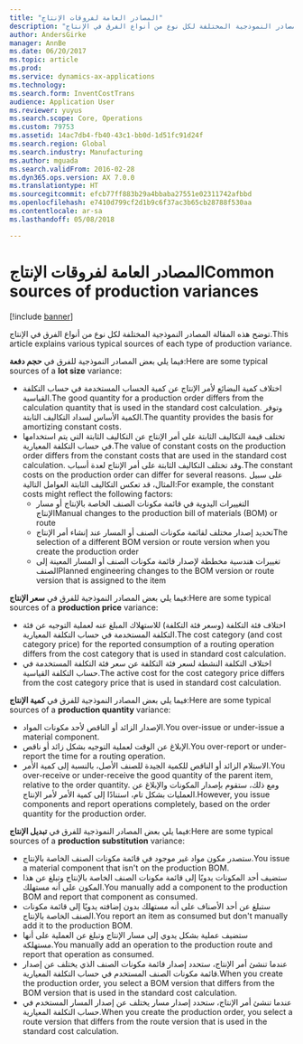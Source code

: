 ```yaml
---
title: "المصادر العامة لفروقات الإنتاج"
description: "توضح هذه المقالة المصادر النموذجية المختلفة لكل نوع من أنواع الفرق في الإنتاج."
author: AndersGirke
manager: AnnBe
ms.date: 06/20/2017
ms.topic: article
ms.prod: 
ms.service: dynamics-ax-applications
ms.technology: 
ms.search.form: InventCostTrans
audience: Application User
ms.reviewer: yuyus
ms.search.scope: Core, Operations
ms.custom: 79753
ms.assetid: 14ac7db4-fb40-43c1-bb0d-1d51fc91d24f
ms.search.region: Global
ms.search.industry: Manufacturing
ms.author: mguada
ms.search.validFrom: 2016-02-28
ms.dyn365.ops.version: AX 7.0.0
ms.translationtype: HT
ms.sourcegitcommit: efcb77ff883b29a4bbaba27551e02311742afbbd
ms.openlocfilehash: e7410d799cf2d1b9c6f37ac3b65cb28788f530aa
ms.contentlocale: ar-sa
ms.lasthandoff: 05/08/2018

---
```


# <a name="common-sources-of-production-variances"></a><span data-ttu-id="8bd02-103">المصادر العامة لفروقات الإنتاج</span><span class="sxs-lookup"><span data-stu-id="8bd02-103">Common sources of production variances</span></span>

[!include [banner](../includes/banner.md)]

<span data-ttu-id="8bd02-104">توضح هذه المقالة المصادر النموذجية المختلفة لكل نوع من أنواع الفرق في الإنتاج.</span><span class="sxs-lookup"><span data-stu-id="8bd02-104">This article explains various typical sources of each type of production variance.</span></span> 

<span data-ttu-id="8bd02-105">فيما يلي بعض المصادر النموذجية للفرق في **حجم دفعة‬**:</span><span class="sxs-lookup"><span data-stu-id="8bd02-105">Here are some typical sources of a **lot size** variance:</span></span>

-   <span data-ttu-id="8bd02-106">اختلاف ‏‏كمية البضائع لأمر الإنتاج عن كمية الحساب المستخدمة في حساب التكلفة القياسية.</span><span class="sxs-lookup"><span data-stu-id="8bd02-106">The good quantity for a production order differs from the calculation quantity that is used in the standard cost calculation.</span></span> <span data-ttu-id="8bd02-107">وتوفر الكمية الأساس لسداد التكاليف الثابتة.</span><span class="sxs-lookup"><span data-stu-id="8bd02-107">The quantity provides the basis for amortizing constant costs.</span></span>
-   <span data-ttu-id="8bd02-108">تختلف قيمة التكاليف الثابتة على أمر الإنتاج عن التكاليف الثابتة التي يتم استخدامها في حساب التكلفة المعيارية.</span><span class="sxs-lookup"><span data-stu-id="8bd02-108">The value of constant costs on the production order differs from the constant costs that are used in the standard cost calculation.</span></span> <span data-ttu-id="8bd02-109">وقد تختلف التكاليف الثابتة على أمر الإنتاج لعدة أسباب.</span><span class="sxs-lookup"><span data-stu-id="8bd02-109">The constant costs on the production order can differ for several reasons.</span></span> <span data-ttu-id="8bd02-110">على سبيل المثال، قد تعكس التكاليف الثابتة العوامل التالية:</span><span class="sxs-lookup"><span data-stu-id="8bd02-110">For example, the constant costs might reflect the following factors:</span></span>
    -   <span data-ttu-id="8bd02-111">التغييرات اليدوية في قائمة مكونات الصنف الخاصة بالإنتاج أو مسار الإنتاج</span><span class="sxs-lookup"><span data-stu-id="8bd02-111">Manual changes to the production bill of materials (BOM) or route</span></span>
    -   <span data-ttu-id="8bd02-112">تحديد إصدار مختلف لقائمة مكونات الصنف أو المسار عند إنشاء أمر الإنتاج</span><span class="sxs-lookup"><span data-stu-id="8bd02-112">The selection of a different BOM version or route version when you create the production order</span></span>
    -   <span data-ttu-id="8bd02-113">تغييرات هندسية مخططة لإصدار قائمة مكونات الصنف أو المسار المعينة إلى الصنف</span><span class="sxs-lookup"><span data-stu-id="8bd02-113">Planned engineering changes to the BOM version or route version that is assigned to the item</span></span>

<span data-ttu-id="8bd02-114">فيما يلي بعض المصادر النموذجية للفرق في **سعر الإنتاج‬**:</span><span class="sxs-lookup"><span data-stu-id="8bd02-114">Here are some typical sources of a **production price** variance:</span></span>

-   <span data-ttu-id="8bd02-115">اختلاف فئة التكلفة (وسعر فئة التكلفة) للاستهلاك المبلغ عنه لعملية التوجيه عن فئة التكلفة المستخدمة في حساب التكلفة المعيارية.</span><span class="sxs-lookup"><span data-stu-id="8bd02-115">The cost category (and cost category price) for the reported consumption of a routing operation differs from the cost category that is used in standard cost calculation.</span></span>
-   <span data-ttu-id="8bd02-116">اختلاف التكلفة النشطة لسعر فئة التكلفة عن سعر فئة التكلفة المستخدمة في حساب التكلفة القياسية.</span><span class="sxs-lookup"><span data-stu-id="8bd02-116">The active cost for the cost category price differs from the cost category price that is used in standard cost calculation.</span></span>

<span data-ttu-id="8bd02-117">فيما يلي بعض المصادر النموذجية للفرق في **كمية الإنتاج‬**:</span><span class="sxs-lookup"><span data-stu-id="8bd02-117">Here are some typical sources of a **production quantity** variance:</span></span>

-   <span data-ttu-id="8bd02-118">الإصدار الزائد أو الناقص لأحد مكونات المواد.</span><span class="sxs-lookup"><span data-stu-id="8bd02-118">You over-issue or under-issue a material component.</span></span>
-   <span data-ttu-id="8bd02-119">الإبلاغ عن الوقت لعملية التوجيه بشكل زائد أو ناقص.</span><span class="sxs-lookup"><span data-stu-id="8bd02-119">You over-report or under-report the time for a routing operation.</span></span>
-   <span data-ttu-id="8bd02-120">الاستلام الزائد أو الناقص للكمية الجيدة للصنف الأصل، بالنسبة إلى كمية الأمر.</span><span class="sxs-lookup"><span data-stu-id="8bd02-120">You over-receive or under-receive the good quantity of the parent item, relative to the order quantity.</span></span> <span data-ttu-id="8bd02-121">ومع ذلك، ستقوم بإصدار المكونات والإبلاغ عن العمليات بشكل تام، استنادًا إلى كمية الأمر لأمر الإنتاج.</span><span class="sxs-lookup"><span data-stu-id="8bd02-121">However, you issue components and report operations completely, based on the order quantity for the production order.</span></span>

<span data-ttu-id="8bd02-122">فيما يلي بعض المصادر النموذجية للفرق في **تبديل الإنتاج‬**:</span><span class="sxs-lookup"><span data-stu-id="8bd02-122">Here are some typical sources of a **production substitution** variance:</span></span>

-   <span data-ttu-id="8bd02-123">ستصدر مكون مواد غير موجود في ‏‏قائمة مكونات الصنف الخاصة بالإنتاج.</span><span class="sxs-lookup"><span data-stu-id="8bd02-123">You issue a material component that isn't on the production BOM.</span></span>
-   <span data-ttu-id="8bd02-124">ستضيف أحد المكونات يدويًا إلى قائمة مكونات الصنف الخاصة بالإنتاج وتبلغ عن هذا المكون على أنه مستهلك.</span><span class="sxs-lookup"><span data-stu-id="8bd02-124">You manually add a component to the production BOM and report that component as consumed.</span></span>
-   <span data-ttu-id="8bd02-125">ستبلغ عن أحد الأصناف على أنه مستهلك بدون إضافته يدويًا إلى قائمة مكونات الصنف الخاصة بالإنتاج.</span><span class="sxs-lookup"><span data-stu-id="8bd02-125">You report an item as consumed but don't manually add it to the production BOM.</span></span>
-   <span data-ttu-id="8bd02-126">ستضيف عملية بشكل يدوي إلى مسار الإنتاج وتبلغ عن العملية على أنها مستهلكة.</span><span class="sxs-lookup"><span data-stu-id="8bd02-126">You manually add an operation to the production route and report that operation as consumed.</span></span>
-   <span data-ttu-id="8bd02-127">عندما تنشئ أمر الإنتاج، ستحدد إصدار قائمة مكونات الصنف الذي يختلف عن إصدار قائمة مكونات الصنف المستخدم في حساب التكلفة المعيارية.</span><span class="sxs-lookup"><span data-stu-id="8bd02-127">When you create the production order, you select a BOM version that differs from the BOM version that is used in the standard cost calculation.</span></span>
-   <span data-ttu-id="8bd02-128">عندما تنشئ أمر الإنتاج، ستحدد إصدار مسار يختلف عن إصدار المسار المستخدم في حساب التكلفة المعيارية.</span><span class="sxs-lookup"><span data-stu-id="8bd02-128">When you create the production order, you select a route version that differs from the route version that is used in the standard cost calculation.</span></span>





